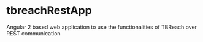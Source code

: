 # tbreachRestApp
Angular 2 based web application to use the functionalities of TBReach over REST communication 
